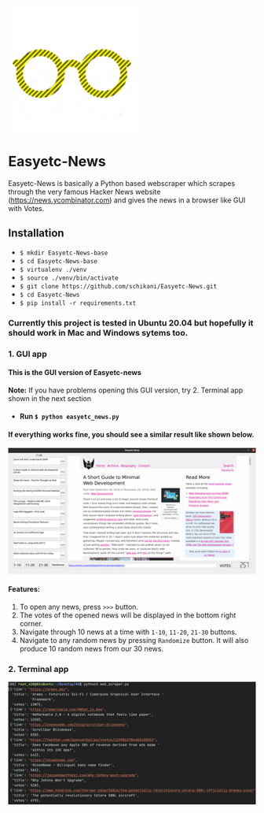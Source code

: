 ![alt text](https://github.com/schikani/Easyetc-News/blob/master/easyetc.png)
# Easyetc-News 

Easyetc-News is basically a Python based webscraper which scrapes through the very famous Hacker News website (https://news.ycombinator.com) and gives the news in a browser like GUI with Votes.

## Installation
* `$ mkdir Easyetc-News-base`
* `$ cd Easyetc-News-base`
* `$ virtualenv ./venv`
* `$ source ./venv/bin/activate`
* `$ git clone https://github.com/schikani/Easyetc-News.git`
* `$ cd Easyetc-News`
* `$ pip install -r requirements.txt`

### Currently this project is tested in Ubuntu 20.04 but hopefully it should work in Mac and Windows sytems too.

### 1. GUI app 
#### This is the GUI version of Easyetc-news 
**Note:** If you have problems opening this GUI version, try 2. Terminal app shown in the next section
* #### Run `$ python easyetc_news.py`
#### If everything works fine, you should see a similar result like shown below.

![alt text](https://github.com/schikani/Easyetc-News/blob/master/Easyetc_news_screenshot.png)

#### Features:
1. To open any news, press `>>>` button.
2. The votes of the opened news will be displayed in the bottom right corner.
3. Navigate through 10 news at a time with `1-10`, `11-20`, `21-30` buttons.
4. Navigate to any random news by pressing `Randomize` button. It will also produce 10 random news from our 30 news.

### 2. Terminal app
![alt text](https://github.com/schikani/Easyetc-News/blob/master/Easyetc_news_screenshot_term.png)

